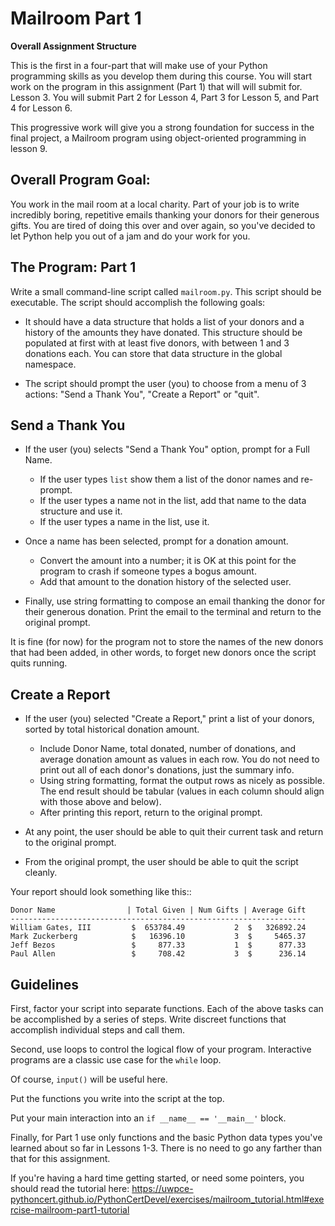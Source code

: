 Mailroom Part 1
================


**Overall Assignment Structure**

This is the first in a four-part that will make use of your Python programming skills as you develop them during this course. You will start work on the program in this assignment (Part 1) that will will submit for. Lesson 3. You will submit Part 2 for Lesson 4,  Part 3 for Lesson 5, and Part 4 for Lesson 6.

This progressive work will give you a strong foundation for success in the final project, a Mailroom program using object-oriented programming in lesson 9.


Overall Program Goal:
---------------------

You work in the mail room at a local charity. Part of your job is to write
incredibly boring, repetitive emails thanking your donors for their generous
gifts. You are tired of doing this over and over again, so you've decided to
let Python help you out of a jam and do your work for you.


The Program: Part 1
-------------------

Write a small command-line script called ``mailroom.py``. This script should be executable. The script should accomplish the following goals:

* It should have a data structure that holds a list of your donors and a
  history of the amounts they have donated. This structure should be populated
  at first with at least five donors, with between 1 and 3 donations each. You can store that data structure in the global namespace.

* The script should prompt the user (you) to choose from a menu of 3 actions:
  "Send a Thank You", "Create a Report" or "quit".

Send a Thank You
-------------------

* If the user (you) selects "Send a Thank You" option, prompt for a Full Name.

  * If the user types ``list`` show them a list of the donor names and re-prompt.
  * If the user types a name not in the list, add that name to the data structure and use it.
  * If the user types a name in the list, use it.
* Once a name has been selected, prompt for a donation amount.

  * Convert the amount into a number; it is OK at this point for the program to crash if someone types a bogus amount.
  * Add that amount to the donation history of the selected user.

* Finally, use string formatting to compose an email thanking the donor for their generous donation. Print the email to the terminal and return to the original prompt.

It is fine (for now) for the program not to store the names of the new donors that had been added, in other words, to forget new donors once the script quits running.

Create a Report
-----------------

* If the user (you) selected "Create a Report," print a list of your donors,
  sorted by total historical donation amount.

  - Include Donor Name, total donated, number of donations, and average donation amount as values in each row. You do not need to print out all of each donor's donations, just the summary info.
  - Using string formatting, format the output rows as nicely as possible.  The end result should be tabular (values in each column should align with those above and below).
  - After printing this report, return to the original prompt.

* At any point, the user should be able to quit their current task and return
  to the original prompt.

* From the original prompt, the user should be able to quit the script cleanly.


Your report should look something like this::

    Donor Name                | Total Given | Num Gifts | Average Gift
    ------------------------------------------------------------------
    William Gates, III         $  653784.49           2  $   326892.24
    Mark Zuckerberg            $   16396.10           3  $     5465.37
    Jeff Bezos                 $     877.33           1  $      877.33
    Paul Allen                 $     708.42           3  $      236.14

Guidelines
----------

First, factor your script into separate functions. Each of the above
tasks can be accomplished by a series of steps.  Write discreet functions
that accomplish individual steps and call them.

Second, use loops to control the logical flow of your program. Interactive
programs are a classic use case for the ``while`` loop.

Of course, ``input()`` will be useful here.

Put the functions you write into the script at the top.

Put your main interaction into an ``if __name__ == '__main__'`` block.

Finally, for Part 1 use only functions and the basic Python data types you've learned
about so far in Lessons 1-3. There is no need to go any farther than that for this assignment.

If you're having a hard time getting started, or need some pointers, you should read the tutorial here: https://uwpce-pythoncert.github.io/PythonCertDevel/exercises/mailroom_tutorial.html#exercise-mailroom-part1-tutorial
